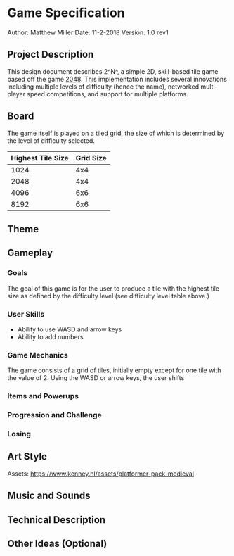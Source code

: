 # Game Specification
Author: Matthew Miller
Date: 11-2-2018
Version: 1.0 rev1

## Project Description
This design document describes 2^N^, a simple 2D, skill-based tile game based off the game [2048](https://play2048.co/).  This implementation includes several innovations including multiple levels of difficulty (hence the name), networked multi-player speed competitions, and support for multiple platforms.

## Board
The game itself is played on a tiled grid, the size of which is determined by the level of difficulty selected.

| Highest Tile Size | Grid Size |
|-------------------|-----------|
| 1024              | 4x4       |
| 2048              | 4x4       |
| 4096              | 6x6       |
| 8192              | 6x6       |

## Theme

## Gameplay

### Goals
The goal of this game is for the user to produce a tile with the highest tile size as defined by the difficulty level (see difficulty level table above.)

### User Skills
* Ability to use WASD and arrow keys
* Ability to add numbers

### Game Mechanics
The game consists of a grid of tiles, initially empty except for one tile with the value of 2.  Using the WASD or arrow keys, the user shifts

### Items and Powerups

### Progression and Challenge

### Losing

## Art Style
Assets: https://www.kenney.nl/assets/platformer-pack-medieval
## Music and Sounds

## Technical Description

## Other Ideas (Optional)


<!--stackedit_data:
eyJoaXN0b3J5IjpbLTE4ODczNjIyODIsLTE1MzA1MDA2MDYsMj
I3NTk3NTQwLDExNzM3NjkxMjEsLTE3NDQ4NTQyNjRdfQ==
-->